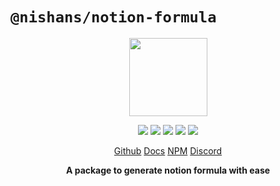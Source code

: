 # `@nishans/notion-formula`

<p align="center">
  <img width="125" src="https://github.com/Devorein/Nishan/blob/master/packages/notion-formula/docs/static/img/logo.svg"/>
</p>

<p align="center">
  <img src="https://img.shields.io/bundlephobia/minzip/@nishans/notion-formula?label=minzipped&style=flat"/>
  <img src="https://img.shields.io/npm/dw/@nishans/notion-formula?style=flat"/>
  <img src="https://img.shields.io/github/issues/devorein/nishan/@nishans/notion-formula"/>
  <img src="https://img.shields.io/npm/v/@nishans/notion-formula"/>
  <img src="https://img.shields.io/codecov/c/github/devorein/Nishan?flag=notion_formula"/>
</p>

<p align="center">
  <a href="https://github.com/Devorein/Nishan/tree/master/packages/notion-formula">Github</a>
  <a href="https://nishans-notion-formula.netlify.app/">Docs</a>
  <a href="https://www.npmjs.com/package/@nishans/notion-formula">NPM</a>
  <a href="https://discord.com/invite/SpwHCz8ysx">Discord</a>
</p>

<p align="center"><b>A package to generate notion formula with ease</b></p>